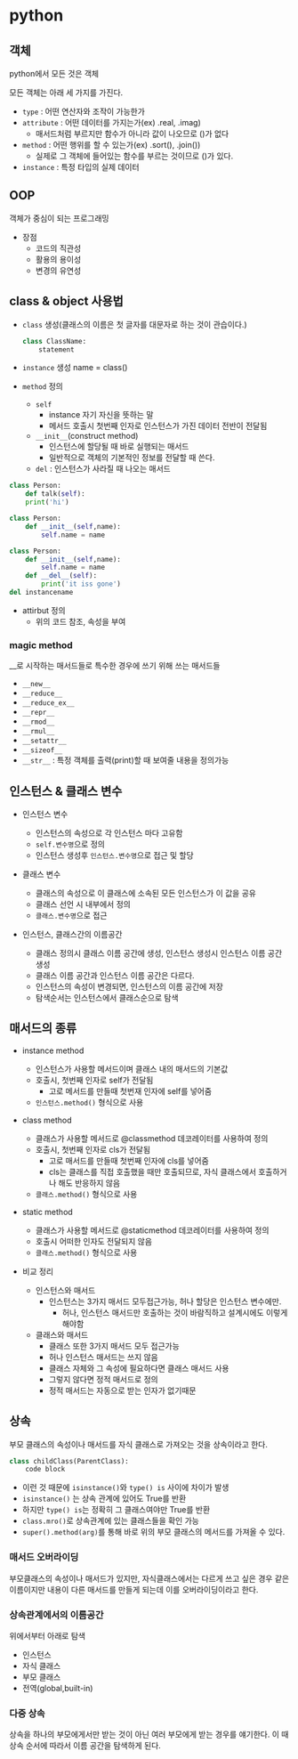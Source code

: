 # python

## 객체

python에서 모든 것은 객체

모든 객체는 아래 세 가지를 가진다.

- `type` : 어떤 연산자와 조작이 가능한가
- `attribute` : 어떤 데이터를 가지는가(ex) .real, .imag)
  - 매서드처럼 부르지만 함수가 아니라 값이 나오므로 ()가 없다
- `method` : 어떤 행위를 할 수 있는가(ex) .sort(), .join())
  - 실제로 그 객체에 들어있는 함수를 부르는 것이므로 ()가 있다.
- `instance` : 특정 타입의 실제 데이터

## OOP
객체가 중심이 되는 프로그래밍

- 장점
	- 코드의 직관성
	- 활용의 용이성
	- 변경의 유연성

## class & object 사용법
- `class` 생성(클래스의 이름은 첫 글자를 대문자로 하는 것이 관습이다.)

	```python
	class ClassName:
	    statement
	```
	
- `instance` 생성
  name = class()

- `method` 정의
	- `self`
		- instance 자기 자신을 뜻하는 말
		- 메서드 호출시 첫번째 인자로 인스턴스가 가진 데이터 전반이 전달됨
	- `__init__`(construct method)
		- 인스턴스에 할당될 때 바로 실행되는 매서드
		- 일반적으로 객체의 기본적인 정보를 전달할 때 쓴다. 
	- `del` : 인스턴스가 사라질 때 나오는 매서드
```python 
class Person:
	def talk(self):
	print('hi')
```
```python
class Person:
    def __init__(self,name):
        self.name = name
```
```python
class Person:
    def __init__(self,name):
        self.name = name
    def __del__(self):
        print('it iss gone')
del instancename
```
- attirbut 정의
  - 위의 코드 참조, 속성을 부여

### magic method
__로 시작하는 매서드들로 특수한 경우에 쓰기 위해 쓰는 매서드들
- `__new__`
- `__reduce__`
-  `__reduce_ex__`
- `__repr__`
- `__rmod__`
- `__rmul__`
- `__setattr__`
- `__sizeof__`
- `__str__` : 특정 객체를 출력(print)할 때 보여줄 내용을 정의가능 

## 인스턴스 & 클래스 변수
- 인스턴스 변수
	- 인스턴스의 속성으로 각 인스턴스 마다 고유함
	- `self.변수명`으로 정의
	- 인스턴스 생성후 `인스턴스.변수명`으로 접근 및 할당

- 클래스 변수
	- 클래스의 속성으로 이 클래스에 소속된 모든 인스턴스가 이 값을 공유
	- 클래스 선언 시 내부에서 정의
	- `클래스.변수명`으로 접근

- 인스턴스, 클래스간의 이름공간
	- 클래스 정의시 클래스 이름 공간에 생성, 인스턴스 생성시 인스턴스 이름 공간 생성
	- 클래스 이름 공간과 인스턴스 이름 공간은 다르다.
	- 인스턴스의 속성이 변경되면, 인스턴스의 이름 공간에 저장
	- 탐색순서는 인스턴스에서 클래스순으로 탐색

## 매서드의 종류
- instance method
	- 인스턴스가 사용할 메서드이며 클래스 내의 매서드의 기본값
	- 호출시, 첫번째 인자로 self가 전달됨
		- 고로 메서드를 만들때 첫번재 인자에 self를 넣어줌
	- `인스턴스.method()` 형식으로 사용
	
- class method
	- 클래스가 사용할 메서드로 @classmethod 데코레이터를 사용하여 정의
	- 호출시, 첫번째 인자로 cls가 전달됨
		- 고로 매서드를 만들때 첫번째 인자에 cls를 넣어줌
		- cls는 클래스를 직접 호출했을 때만 호출되므로, 자식 클래스에서 호출하거나 해도 반응하지 않음
	- `클래스.method()` 형식으로 사용
	
- static method
	- 클래스가 사용할 메서드로 @staticmethod 데코레이터를 사용하여 정의
	- 호출시 어떠한 인자도 전달되지 않음
	- `클래스.method()` 형식으로 사용
	
- 비교 정리
	- 인스턴스와 매서드
        - 인스턴스는 3가지 매서드 모두접근가능, 허나 할당은 인스턴스 변수에만.
            - 허나, 인스턴스 매서드만 호출하는 것이 바람직하고 설계시에도 이렇게 해야함
	- 클래스와 매서드
		- 클래스 또한 3가지 매서드 모두 접근가능
		- 허나 인스턴스 매서드는 쓰지 않음
		- 클래스 자체와 그 속성에 필요하다면 클래스 매서드 사용
		- 그렇지 않다면 정적 매서드로 정의
		- 정적 매서드는 자동으로 받는 인자가 없기때문

## 상속

부모 클래스의 속성이나 매서드를 자식 클래스로 가져오는 것을 상속이라고 한다.

```python
class childClass(ParentClass):
    code block
```

- 이런 것 때문에 `isinstance()`와 `type() is` 사이에 차이가 발생
- `isinstance()` 는 상속 관계에 있어도 True를 반환
- 하지만 `type() is`는 정확히 그 클래스여야만 True를 반환
- `class.mro()`로 상속관계에 있는 클래스들을 확인 가능
- `super().method(arg)`를 통해 바로 위의 부모 클래스의 메서드를 가져올 수 있다.

### 매서드 오버라이딩

부모클래스의 속성이나 매서드가 있지만, 자식클래스에서는 다르게 쓰고 싶은 경우 같은 이름이지만 내용이 다른 매서드를 만들게 되는데 이를 오버라이딩이라고 한다.

### 상속관계에서의 이름공간
위에서부터 아래로 탐색
- 인스턴스
- 자식 클래스
- 부모 클래스
- 전역(global,built-in)

### 다중 상속
상속을 하나의 부모에게서만 받는 것이 아닌 여러 부모에게 받는 경우를 얘기한다.
이 때 상속 순서에 따라서 이름 공간을 탐색하게 된다.

